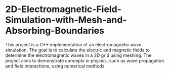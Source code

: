 # 2D-Electromagnetic-Field-Simulation-with-Mesh-and-Absorbing-Boundaries
This project is a C++ implementation of an electromagnetic wave simulation. The goal is to calculate the electric and magnetic fields to determine the electromagnetic waves in a 2D grid using meshing. The project aims to demonstrate concepts in physics, such as wave propagation and field interactions, using numerical methods.
